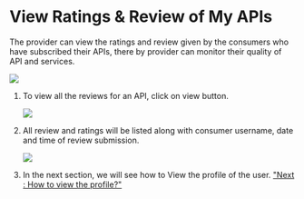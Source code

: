 



# View Ratings & Review of My APIs

The provider can view the ratings and review given by the consumers who
have subscribed their APIs, there by provider can monitor their quality
of API and services.

![](../images/dashboard/ratings/provider_view_01.png)

1.  To view all the reviews for an API, click on view button.

    ![](../images/dashboard/ratings/provider_view_02.png)

2.  All review and ratings will be listed along with consumer username,
    date and time of review submission.

    ![](../images/dashboard/ratings/provider_view_03.png)

3.  In the next section, we will see how to View the profile of the
    user. [\"Next : How to view the profile?\"](mainProfile)




